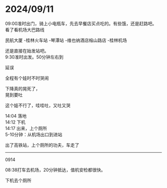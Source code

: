# 2024/09/11

09:00准时出门，骑上小电瓶车，先去早餐店买点吃的。有些饿，还是赶路吧。  
看了看机场大巴路线

民航大厦 -桂林火车站 -琴潭站 -维也纳酒店榕山路店 -桂林机场

还是直接在始发站吧。  
9:30准时出发。50分钟左右到

延误

全程有个娃时不时哭闹

下降真的晃死了，  
晃到要吐

这个娃不行了，哇哇吐，又吐又哭

14:04 落地  
14:12 下机  
14:17 出来，上个厕所  
5-10分钟：从机场出口到进站

出了高铁站，上个厕所的功夫，车走了

---

0914

08:38打车去机场，20分钟抵达，值机安检都很快。

下机去个厕所
